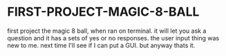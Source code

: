 # FIRST-PROJECT-MAGIC-8-BALL
first project the magic 8 ball, when ran on terminal. it will let you ask a question and it has a sets of yes or no responses. the user input thing was new to me. next time I'll see if I can put a GUI. but anyway thats it. 
